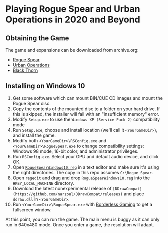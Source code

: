 # Playing Rogue Spear and Urban Operations in 2020 and Beyond

## Obtaining the Game

The game and expansions can be downloaded from archive.org:

* [Rogue Spear](https://archive.org/details/Tom_Clancys_Rainbow_Six_Rogue_Spear_Version_2.05_Red_Storm_Entertainment_1999)
* [Urban Operations](https://archive.org/details/TomClancysRainbowSixRogueSpearMissionPackUrbanOperationsUSA)
* [Black Thorn](https://archive.org/details/TomClancysRainbowSixRogueSpearBlackThornUSA)

## Installing on Windows 10

1. Get some software which can mount BIN/CUE CD images and mount the Rogue Spear disc.
1. Copy the contents of the mounted disc to a folder on your hard drive. If this is skipped, the installer will fail with an "insufficient memory" error.
1. Modify `Setup.exe` to use the `Windows XP (Service Pack 2)` compatibility mode
1. Run `Setup.exe`, choose and install location (we'll call it `<YourGameDir>`), and install the game.
1. Modify both `<YourGameDir>\RSConfig.exe` and `<YourGameDir>\RogueSpear.exe` to change compatibility settings: Windows 98 mode, 16-bit color, and administrator privileges.
1. Run `RSConfig.exe`. Select your GPU and default audio device, and click OK.
1. Open [`RogueSpearWindows10.reg`](RogueSpearWindows10.reg) in a text editor and make sure it's using the right directories. The copy in this repo assumes `C:\Rogue Spear`.
1. Open `regedit` and drag and drop `RogueSpearWindows10.reg` into the `HKEY_LOCAL_MACHINE` directory.
1. Download the latest nonexperimental release of `[DDrawCompat](https://github.com/narzoul/DDrawCompat/releases)` and place `ddraw.dll` in `<YourGameDir>`.
1. Run `<YourGameDir>\RogueSpear.exe` with [Borderless Gaming](https://github.com/Codeusa/Borderless-Gaming/releases) to get a fullscreen window.

At this point, you can run the game. The main menu is buggy as it can only run in 640x480 mode. Once you enter a game, the resolution will adapt.
